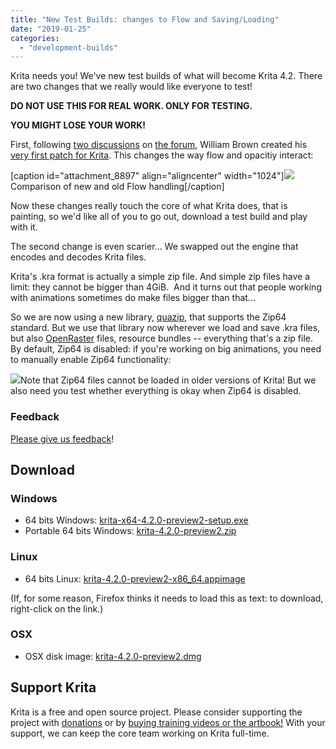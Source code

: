 ```yaml
---
title: "New Test Builds: changes to Flow and Saving/Loading"
date: "2019-01-25"
categories: 
  - "development-builds"
---
```


Krita needs you! We've new test builds of what will become Krita 4.2. There are two changes that we really would like everyone to test!

**DO NOT USE THIS FOR REAL WORK. ONLY FOR TESTING.**

**YOU MIGHT LOSE YOUR WORK!**

First, following [two discussions](https://forum.kde.org/viewtopic.php?f=288&t=136165) on [the forum](https://forum.kde.org/viewtopic.php?f=139&t=152017), William Brown created his [very first patch for Krita](https://phabricator.kde.org/D18467). This changes the way flow and opacitiy interact:

\[caption id="attachment\_8897" align="aligncenter" width="1024"\][![](../images/image-1024x768.png)](https://krita.org/wp-content/uploads/2019/01/image.png) Comparison of new and old Flow handling\[/caption\]

Now these changes really touch the core of what Krita does, that is painting, so we'd like all of you to go out, download a test build and play with it.

The second change is even scarier... We swapped out the engine that encodes and decodes Krita files.

Krita's .kra format is actually a simple zip file. And simple zip files have a limit: they cannot be bigger than 4GiB.  And it turns out that people working with animations sometimes do make files bigger than that...

So we are now using a new library, [quazip](https://stachenov.github.io/quazip/), that supports the Zip64 standard. But we use that library now wherever we load and save .kra files, but also [OpenRaster](https://www.openraster.org/) files, resource bundles -- everything that's a zip file. By default, Zip64 is disabled: if you're working on big animations, you need to manually enable Zip64 functionality:

[![](../images/zip64.png)](https://krita.org/wp-content/uploads/2019/01/zip64.png)Note that Zip64 files cannot be loaded in older versions of Krita! But we also need you test whether everything is okay when Zip64 is disabled.

### Feedback

[Please give us feedback](https://docs.google.com/forms/d/1TsmYcfM6Gp9FOAl9ybSPRM5sOdaztwaTvjoboaIq4Ec)!

## Download

### Windows

- 64 bits Windows: [krita-x64-4.2.0-preview2-setup.exe](https://download.kde.org/unstable/krita/4.2.0-preview2/krita-4.2.0-preview2-setup.exe)
- Portable 64 bits Windows: [krita-4.2.0-preview2.zip](https://download.kde.org/unstable/krita/4.2.0-preview2/krita-4.2.0-preview2.zip)

### Linux

- 64 bits Linux: [krita-4.2.0-preview2-x86\_64.appimage](https://download.kde.org/unstable/krita/4.2.0-preview2/krita-4.2.0-preview2.appimage)

(If, for some reason, Firefox thinks it needs to load this as text: to download, right-click on the link.)

### OSX

- OSX disk image: [krita-4.2.0-preview2.dmg](https://download.kde.org/unstable/krita/4.2.0-preview2/krita-4.2.0-preview2.dmg)

## Support Krita

Krita is a free and open source project. Please consider supporting the project with [donations](https://krita.org/en/support-us/donations/) or by [buying training videos or the artbook!](https://krita.org/en/support-us/shop) With your support, we can keep the core team working on Krita full-time.
